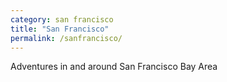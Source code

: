 ```yaml
---
category: san francisco
title: "San Francisco"
permalink: /sanfrancisco/
---
```


Adventures in and around San Francisco Bay Area
